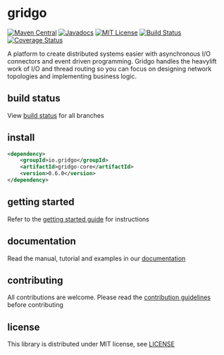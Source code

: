 <p align="center">
<h1>gridgo</h1>
</p>

[![Maven Central](https://img.shields.io/maven-central/v/io.gridgo/gridgo-core.svg)](http://mvnrepository.com/artifact/io.gridgo/gridgo-core)
[![Javadocs](http://javadoc.io/badge/io.gridgo/gridgo-core.svg)](http://javadoc.io/doc/io.gridgo/gridgo-core)
[![MIT License](https://img.shields.io/badge/license-MIT-blue.svg)](LICENSE)
[![Build Status](https://travis-ci.org/gridgo/gridgo.svg?branch=master)](https://travis-ci.org/gridgo/gridgo)
[![Coverage Status](https://coveralls.io/repos/github/gridgo/gridgo/badge.svg?branch=master&maxAge=86400)](https://coveralls.io/github/gridgo/gridgo?branch=master)

A platform to create distributed systems easier with asynchronous I/O connectors and event driven programming. Gridgo handles the heavylift work of I/O and thread routing so you can focus on designing network topologies and implementing business logic.

## build status

View [build status](https://github.com/gridgo/gridgo/wiki/build-status) for all branches

## install

```xml
<dependency>
    <groupId>io.gridgo</groupId>
    <artifactId>gridgo-core</artifactId>
    <version>0.6.0</version>
</dependency>
```

## getting started

Refer to the [getting started guide](https://github.com/gridgo/gridgo/wiki/getting-started) for instructions

## documentation

Read the manual, tutorial and examples in our [documentation](https://gridgo.readthedocs.io/en/latest/)

## contributing

All contributions are welcome. Please read the [contribution guidelines](https://github.com/gridgo/gridgo/wiki/contribution-guideline) before contributing

## license

This library is distributed under MIT license, see [LICENSE](LICENSE)
